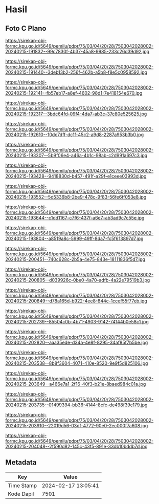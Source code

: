# Hasil

## Foto C Plano

https://sirekap-obj-formc.kpu.go.id/5649/pemilu/pdpr/75/03/04/20/28/7503042028002-20240215-191832--99c7830f-4b37-45a8-9985-233c26d39d92.jpg

https://sirekap-obj-formc.kpu.go.id/5649/pemilu/pdpr/75/03/04/20/28/7503042028002-20240215-191440--3deb13b2-256f-462b-a5b8-f8e5c0958592.jpg

https://sirekap-obj-formc.kpu.go.id/5649/pemilu/pdpr/75/03/04/20/28/7503042028002-20240215-192141--fb57eb17-a8ef-4602-98d1-7e418154e670.jpg

https://sirekap-obj-formc.kpu.go.id/5649/pemilu/pdpr/75/03/04/20/28/7503042028002-20240215-192317--3bdc64fd-09f4-4da7-ab3c-37c80e525625.jpg

https://sirekap-obj-formc.kpu.go.id/5649/pemilu/pdpr/75/03/04/20/28/7503042028002-20240215-192610--10dc7dff-dc1f-45c2-a9d8-2287a953b3b0.jpg

https://sirekap-obj-formc.kpu.go.id/5649/pemilu/pdpr/75/03/04/20/28/7503042028002-20240215-193307--5b9f06e4-a46a-4b1c-98ab-c2d991a697c3.jpg

https://sirekap-obj-formc.kpu.go.id/5649/pemilu/pdpr/75/03/04/20/28/7503042028002-20240215-193428--9418830d-b457-491f-a29f-e1ceee03993d.jpg

https://sirekap-obj-formc.kpu.go.id/5649/pemilu/pdpr/75/03/04/20/28/7503042028002-20240215-193552--5d5336b8-2be9-478c-9f83-56fe6ff053e8.jpg

https://sirekap-obj-formc.kpu.go.id/5649/pemilu/pdpr/75/03/04/20/28/7503042028002-20240215-193644--c1dd1167-c7f6-437f-a6e7-ab3ad9c7c55e.jpg

https://sirekap-obj-formc.kpu.go.id/5649/pemilu/pdpr/75/03/04/20/28/7503042028002-20240215-193804--a8519a8c-5999-49ff-8da7-fc5f613897d7.jpg

https://sirekap-obj-formc.kpu.go.id/5649/pemilu/pdpr/75/03/04/20/28/7503042028002-20240215-200451--740c628c-2b5a-4e75-843e-18111836f5d7.jpg

https://sirekap-obj-formc.kpu.go.id/5649/pemilu/pdpr/75/03/04/20/28/7503042028002-20240215-200805--d039926c-0be0-4a70-adfb-4a22e79519b3.jpg

https://sirekap-obj-formc.kpu.go.id/5649/pemilu/pdpr/75/03/04/20/28/7503042028002-20240215-200849--d78a165d-b922-4ee8-844c-1ccef55f77eb.jpg

https://sirekap-obj-formc.kpu.go.id/5649/pemilu/pdpr/75/03/04/20/28/7503042028002-20240215-202739--85504c0b-4b71-4903-9142-74144b0e58c1.jpg

https://sirekap-obj-formc.kpu.go.id/5649/pemilu/pdpr/75/03/04/20/28/7503042028002-20240215-202820--aaa35ede-d34a-4e8f-8295-34af85f7b5be.jpg

https://sirekap-obj-formc.kpu.go.id/5649/pemilu/pdpr/75/03/04/20/28/7503042028002-20240215-203538--8b8f3604-4071-410e-8520-9e9f5d825106.jpg

https://sirekap-obj-formc.kpu.go.id/5649/pemilu/pdpr/75/03/04/20/28/7503042028002-20240215-203649--a466e7a1-2f16-40f3-b21e-8baed984c01a.jpg

https://sirekap-obj-formc.kpu.go.id/5649/pemilu/pdpr/75/03/04/20/28/7503042028002-20240215-203735--01499394-bb36-4144-8cfc-de498f39c179.jpg

https://sirekap-obj-formc.kpu.go.id/5649/pemilu/pdpr/75/03/04/20/28/7503042028002-20240215-203910--22019d56-03df-4772-90e0-2ec000f7a608.jpg

https://sirekap-obj-formc.kpu.go.id/5649/pemilu/pdpr/75/03/04/20/28/7503042028002-20240215-204048--2f590d82-145c-43f5-891e-33db10bddb7d.jpg


## Metadata

| Key        | Value               |
| ---------- | ------------------- |
| Time Stamp | 2024-02-17 13:05:41 |
| Kode Dapil | 7501                |



